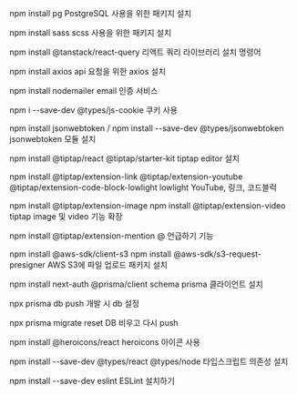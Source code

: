 npm install pg
PostgreSQL 사용을 위한 패키지 설치

npm install sass
scss 사용을 위한 패키지 설치

npm install @tanstack/react-query
리액트 쿼리 라이브러리 설치 명령어

npm install axios
api 요청을 위한 axios 설치

npm install nodemailer
email 인증 서비스

npm i --save-dev @types/js-cookie
쿠키 사용

npm install jsonwebtoken / npm install --save-dev @types/jsonwebtoken
jsonwebtoken 모듈 설치

npm install @tiptap/react @tiptap/starter-kit
tiptap editor 설치

npm install @tiptap/extension-link @tiptap/extension-youtube @tiptap/extension-code-block-lowlight lowlight
YouTube, 링크, 코드블럭

npm install @tiptap/extension-image
npm install @tiptap/extension-video
tiptap image 및 video 기능 확장

npm install @tiptap/extension-mention
@ 언급하기 기능

npm install @aws-sdk/client-s3
npm install @aws-sdk/s3-request-presigner
AWS S3에 파일 업로드 패키지 설치

npm install next-auth @prisma/client
schema prisma 클라이언트 설치

npx prisma db push
개발 시 db 설정

npx prisma migrate reset
DB 비우고 다시 push

npm install @heroicons/react
heroicons 아이콘 사용

npm install --save-dev @types/react @types/node
타입스크립트 의존성 설치

npm install --save-dev eslint
ESLint 설치하기
